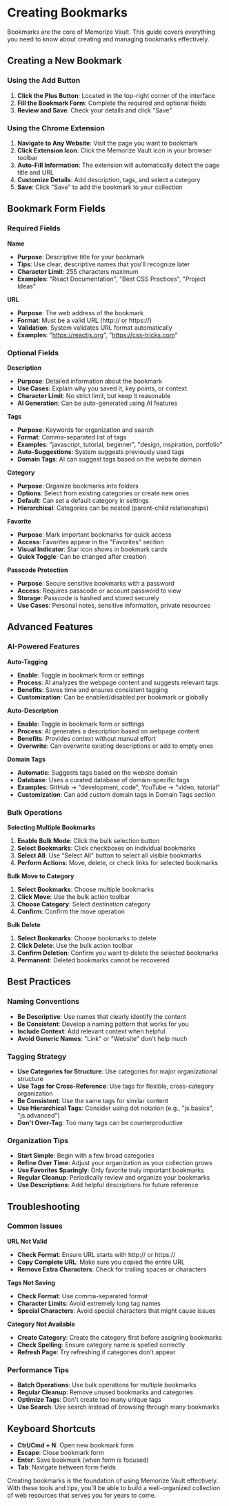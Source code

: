 # Creating Bookmarks

Bookmarks are the core of Memorize Vault. This guide covers everything you need to know about creating and managing bookmarks effectively.

## Creating a New Bookmark

### Using the Add Button

1. **Click the Plus Button**: Located in the top-right corner of the interface
2. **Fill the Bookmark Form**: Complete the required and optional fields
3. **Review and Save**: Check your details and click "Save"

### Using the Chrome Extension

1. **Navigate to Any Website**: Visit the page you want to bookmark
2. **Click Extension Icon**: Click the Memorize Vault icon in your browser toolbar
3. **Auto-Fill Information**: The extension will automatically detect the page title and URL
4. **Customize Details**: Add description, tags, and select a category
5. **Save**: Click "Save" to add the bookmark to your collection

## Bookmark Form Fields

### Required Fields

**Name**

- **Purpose**: Descriptive title for your bookmark
- **Tips**: Use clear, descriptive names that you'll recognize later
- **Character Limit**: 255 characters maximum
- **Examples**: "React Documentation", "Best CSS Practices", "Project Ideas"

**URL**

- **Purpose**: The web address of the bookmark
- **Format**: Must be a valid URL (http:// or https://)
- **Validation**: System validates URL format automatically
- **Examples**: "https://reactjs.org", "https://css-tricks.com"

### Optional Fields

**Description**

- **Purpose**: Detailed information about the bookmark
- **Use Cases**: Explain why you saved it, key points, or context
- **Character Limit**: No strict limit, but keep it reasonable
- **AI Generation**: Can be auto-generated using AI features

**Tags**

- **Purpose**: Keywords for organization and search
- **Format**: Comma-separated list of tags
- **Examples**: "javascript, tutorial, beginner", "design, inspiration, portfolio"
- **Auto-Suggestions**: System suggests previously used tags
- **Domain Tags**: AI can suggest tags based on the website domain

**Category**

- **Purpose**: Organize bookmarks into folders
- **Options**: Select from existing categories or create new ones
- **Default**: Can set a default category in settings
- **Hierarchical**: Categories can be nested (parent-child relationships)

**Favorite**

- **Purpose**: Mark important bookmarks for quick access
- **Access**: Favorites appear in the "Favorites" section
- **Visual Indicator**: Star icon shows in bookmark cards
- **Quick Toggle**: Can be changed after creation

**Passcode Protection**

- **Purpose**: Secure sensitive bookmarks with a password
- **Access**: Requires passcode or account password to view
- **Storage**: Passcode is hashed and stored securely
- **Use Cases**: Personal notes, sensitive information, private resources

## Advanced Features

### AI-Powered Features

**Auto-Tagging**

- **Enable**: Toggle in bookmark form or settings
- **Process**: AI analyzes the webpage content and suggests relevant tags
- **Benefits**: Saves time and ensures consistent tagging
- **Customization**: Can be enabled/disabled per bookmark or globally

**Auto-Description**

- **Enable**: Toggle in bookmark form or settings
- **Process**: AI generates a description based on webpage content
- **Benefits**: Provides context without manual effort
- **Overwrite**: Can overwrite existing descriptions or add to empty ones

**Domain Tags**

- **Automatic**: Suggests tags based on the website domain
- **Database**: Uses a curated database of domain-specific tags
- **Examples**: GitHub → "development, code", YouTube → "video, tutorial"
- **Customization**: Can add custom domain tags in Domain Tags section

### Bulk Operations

**Selecting Multiple Bookmarks**

1. **Enable Bulk Mode**: Click the bulk selection button
2. **Select Bookmarks**: Click checkboxes on individual bookmarks
3. **Select All**: Use "Select All" button to select all visible bookmarks
4. **Perform Actions**: Move, delete, or check links for selected bookmarks

**Bulk Move to Category**

1. **Select Bookmarks**: Choose multiple bookmarks
2. **Click Move**: Use the bulk action toolbar
3. **Choose Category**: Select destination category
4. **Confirm**: Confirm the move operation

**Bulk Delete**

1. **Select Bookmarks**: Choose bookmarks to delete
2. **Click Delete**: Use the bulk action toolbar
3. **Confirm Deletion**: Confirm you want to delete the selected bookmarks
4. **Permanent**: Deleted bookmarks cannot be recovered

## Best Practices

### Naming Conventions

- **Be Descriptive**: Use names that clearly identify the content
- **Be Consistent**: Develop a naming pattern that works for you
- **Include Context**: Add relevant context when helpful
- **Avoid Generic Names**: "Link" or "Website" don't help much

### Tagging Strategy

- **Use Categories for Structure**: Use categories for major organizational structure
- **Use Tags for Cross-Reference**: Use tags for flexible, cross-category organization
- **Be Consistent**: Use the same tags for similar content
- **Use Hierarchical Tags**: Consider using dot notation (e.g., "js.basics", "js.advanced")
- **Don't Over-Tag**: Too many tags can be counterproductive

### Organization Tips

- **Start Simple**: Begin with a few broad categories
- **Refine Over Time**: Adjust your organization as your collection grows
- **Use Favorites Sparingly**: Only favorite truly important bookmarks
- **Regular Cleanup**: Periodically review and organize your bookmarks
- **Use Descriptions**: Add helpful descriptions for future reference

## Troubleshooting

### Common Issues

**URL Not Valid**

- **Check Format**: Ensure URL starts with http:// or https://
- **Copy Complete URL**: Make sure you copied the entire URL
- **Remove Extra Characters**: Check for trailing spaces or characters

**Tags Not Saving**

- **Check Format**: Use comma-separated format
- **Character Limits**: Avoid extremely long tag names
- **Special Characters**: Avoid special characters that might cause issues

**Category Not Available**

- **Create Category**: Create the category first before assigning bookmarks
- **Check Spelling**: Ensure category name is spelled correctly
- **Refresh Page**: Try refreshing if categories don't appear

### Performance Tips

- **Batch Operations**: Use bulk operations for multiple bookmarks
- **Regular Cleanup**: Remove unused bookmarks and categories
- **Optimize Tags**: Don't create too many unique tags
- **Use Search**: Use search instead of browsing through many bookmarks

## Keyboard Shortcuts

- **Ctrl/Cmd + N**: Open new bookmark form
- **Escape**: Close bookmark form
- **Enter**: Save bookmark (when form is focused)
- **Tab**: Navigate between form fields

Creating bookmarks is the foundation of using Memorize Vault effectively. With these tools and tips, you'll be able to build a well-organized collection of web resources that serves you for years to come.

